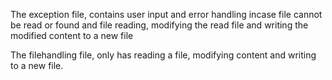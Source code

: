 The exception file, contains user input and error handling incase file cannot be read or found and file reading,
modifying the read file and writing the modified content to a new file

The filehandling file, only has reading a file, modifying content and writing to a new file. 
